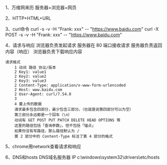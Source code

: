 1、万维网来历
    服务器+浏览器+网页
    
2、HTTP+HTML+URL

3、curl命令
    curl -s -v -H "Frank: xxx" -- "https://www.baidu.com"
    curl -X POST -s -v -H "Frank: xxx" -- "https://www.baidu.com"

4、请求与响应
    浏览器负责发起请求
    服务器在 80 端口接收请求
    服务器负责返回内容（响应）
    浏览器负责下载响应内容

    请求格式
        1 动词 路径 协议/版本
        2 Key1: value1
        2 Key2: value2
        2 Key3: value3
        2 Content-Type: application/x-www-form-urlencoded
        2 Host: www.baidu.com
        2 User-Agent: curl/7.54.0
        3 
        4 要上传的数据
        请求最多包含四部分，最少包含三部分。（也就是说第四部分可以为空）
        第三部分永远都是一个回车（\n）
        动词有 GET POST PUT PATCH DELETE HEAD OPTIONS 等
        这里的路径包括「查询参数」，但不包括「锚点」
        如果你没有写路径，那么路径默认为 /
        第 2 部分中的 Content-Type 标注了第 4 部分的格式

5、chrome用network查看请求和响应

6、DNS和hosts
    DNS域名服务器
    IP
    c:\windows\system32\drivers\etc/hosts